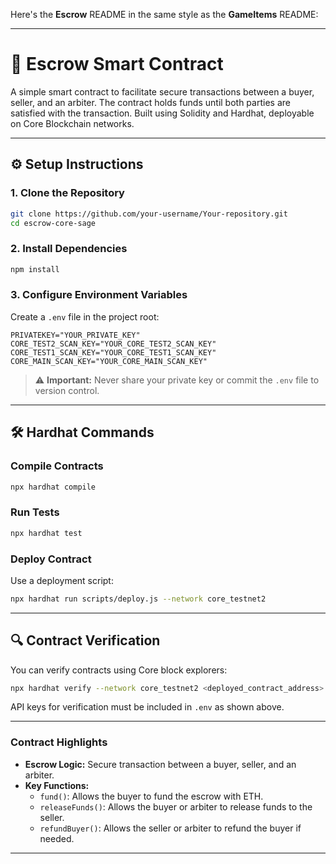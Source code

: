 Here's the **Escrow** README in the same style as the **GameItems** README:

---

# 🤝 **Escrow** Smart Contract

A simple smart contract to facilitate secure transactions between a buyer, seller, and an arbiter. The contract holds funds until both parties are satisfied with the transaction. Built using Solidity and Hardhat, deployable on Core Blockchain networks.

---

## ⚙️ Setup Instructions

### 1. Clone the Repository

```bash
git clone https://github.com/your-username/Your-repository.git
cd escrow-core-sage
```

### 2. Install Dependencies

```bash
npm install
```

### 3. Configure Environment Variables

Create a `.env` file in the project root:

```env
PRIVATEKEY="YOUR_PRIVATE_KEY"
CORE_TEST2_SCAN_KEY="YOUR_CORE_TEST2_SCAN_KEY"
CORE_TEST1_SCAN_KEY="YOUR_CORE_TEST1_SCAN_KEY"
CORE_MAIN_SCAN_KEY="YOUR_CORE_MAIN_SCAN_KEY"
```

> ⚠️ **Important:** Never share your private key or commit the `.env` file to version control.

---

## 🛠 Hardhat Commands

### Compile Contracts

```bash
npx hardhat compile
```

### Run Tests

```bash
npx hardhat test
```

### Deploy Contract

Use a deployment script:

```bash
npx hardhat run scripts/deploy.js --network core_testnet2
```

---

## 🔍 Contract Verification

You can verify contracts using Core block explorers:

```bash
npx hardhat verify --network core_testnet2 <deployed_contract_address> <constructor_args_if_any>
```

API keys for verification must be included in `.env` as shown above.

---

### Contract Highlights

- **Escrow Logic:** Secure transaction between a buyer, seller, and an arbiter.
- **Key Functions:**
  - `fund()`: Allows the buyer to fund the escrow with ETH.
  - `releaseFunds()`: Allows the buyer or arbiter to release funds to the seller.
  - `refundBuyer()`: Allows the seller or arbiter to refund the buyer if needed.

---

